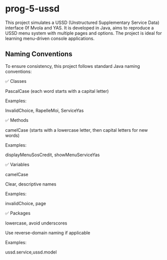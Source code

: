 # prog-5-ussd
This project simulates a USSD (Unstructured Supplementary Service Data) interface 0f Mvola and YAS.
It is developed in Java, aims to reproduce a USSD menu system with multiple pages and options.
The project is ideal for learning menu-driven console applications.

## Naming Conventions
To ensure consistency, this project follows standard Java naming conventions:

✅ Classes

PascalCase (each word starts with a capital letter)

Examples:

InvalidChoice, RapelleMoi, ServiceYas

✅ Methods

camelCase (starts with a lowercase letter, then capital letters for new words)

Examples:

displayMenuSosCredit, showMenuServiceYas

✅ Variables

camelCase

Clear, descriptive names

Examples:

invalidChoice, page

✅ Packages

lowercase, avoid underscores

Use reverse-domain naming if applicable

Examples:

ussd.service,ussd.model
